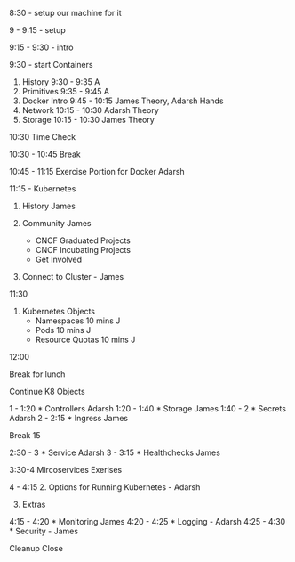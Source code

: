 
8:30 - setup our machine for it 

9 - 9:15 - setup

9:15 - 9:30 - intro 

9:30 - start Containers

1. History 9:30 - 9:35 A
2. Primitives 9:35 - 9:45 A
3. Docker Intro 9:45 - 10:15 James Theory, Adarsh Hands
4. Network  10:15 - 10:30 Adarsh Theory
5. Storage 10:15 - 10:30 James Theory

10:30 Time Check 

10:30 - 10:45 Break 

10:45 - 11:15 Exercise Portion for Docker Adarsh


11:15 - Kubernetes 

1. History James
2. Community James
    * CNCF Graduated Projects
    * CNCF Incubating Projects
    * Get Involved

3. Connect to Cluster - James 

11:30

1. Kubernetes Objects
    * Namespaces 10 mins J
    * Pods 10 mins J
    * Resource Quotas 10 mins J

12:00

Break for lunch 

Continue K8 Objects

1 - 1:20    * Controllers Adarsh
1:20 - 1:40  * Storage James
1:40 - 2    * Secrets Adarsh
2 - 2:15    * Ingress James

Break 15  

2:30 - 3    * Service Adarsh
3 - 3:15    * Healthchecks James
    
3:30-4 Mircoservices Exerises  

4 - 4:15 2. Options for Running Kubernetes - Adarsh
    
3. Extras

4:15 - 4:20   * Monitoring James
4:20 - 4:25     * Logging - Adarsh
4:25 - 4:30 * Security - James
 
Cleanup
Close